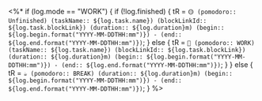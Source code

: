 <%*
if (log.mode == "WORK") {
  if (!log.finished) {
    tR = `🟡 (pomodoro:: Unfinished) (taskName:: ${log.task.name}) (blockLinkId:: ${log.task.blockLink}) (duration:: ${log.duration}m) (begin:: ${log.begin.format("YYYY-MM-DDTHH:mm")}) - (end:: ${log.end.format("YYYY-MM-DDTHH:mm")})`;
  } else {
    tR = `🍅 (pomodoro:: WORK) (taskName:: ${log.task.name}) (blockLinkId:: ${log.task.blockLink}) (duration:: ${log.duration}m) (begin:: ${log.begin.format("YYYY-MM-DDTHH:mm")}) - (end:: ${log.end.format("YYYY-MM-DDTHH:mm")})`;
  }
} else {
  tR = `☕️ (pomodoro:: BREAK) (duration:: ${log.duration}m) (begin:: ${log.begin.format("YYYY-MM-DDTHH:mm")}) - (end:: ${log.end.format("YYYY-MM-DDTHH:mm")})`;
}
%>
